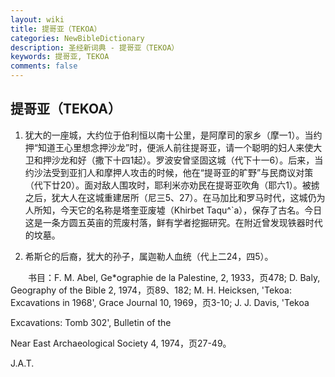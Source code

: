 ```yaml
---
layout: wiki
title: 提哥亚（TEKOA）
categories: NewBibleDictionary
description: 圣经新词典 - 提哥亚（TEKOA）
keywords: 提哥亚, TEKOA
comments: false
---
```


## 提哥亚（TEKOA）

1. 犹大的一座城，大约位于伯利恒以南十公里，是阿摩司的家乡（摩一1）。当约押“知道王心里想念押沙龙”时，便派人前往提哥亚，请一个聪明的妇人来使大卫和押沙龙和好（撒下十四1起）。罗波安曾坚固这城（代下十一6）。后来，当约沙法受到亚扪人和摩押人攻击的时候，他在“提哥亚的旷野”与民商议对策（代下廿20）。面对敌人围攻时，耶利米亦劝民在提哥亚吹角（耶六1）。被掳之后，犹大人在这城重建居所（尼三5、27）。在马加比和罗马时代，这城仍为人所知，今天它的名称是塔奎亚废墟（Khirbet Taqu^`a），保存了古名。今日这是一条方圆五英亩的荒废村落，鲜有学者挖掘研究。在附近曾发现铁器时代的坟墓。

2. 希斯仑的后裔，犹大的孙子，属迦勒人血统（代上二24，四5）。

　　书目：F. M. Abel, Ge*ographie de la Palestine, 2, 1933，页478; D. Baly, Geography of the Bible 2, 1974，页89、182; M. H. Heicksen, 'Tekoa: Excavations in 1968', Grace Journal 10, 1969，页3-10; J. J. Davis, 'Tekoa

Excavations: Tomb 302', Bulletin of the

Near East Archaeological Society 4, 1974，页27-49。

J.A.T.








